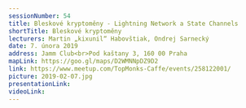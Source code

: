 ```yaml
---
sessionNumber: 54
title: Bleskové kryptoměny - Lightning Network a State Channels
shortTitle: Bleskové kryptoměny
lecturers: Martin „kixunil“ Habovštiak, Ondrej Sarnecký
date: 7. února 2019
address: Jamm Club<br>Pod kaštany 3, 160 00 Praha
mapLink: https://goo.gl/maps/D2WMNNpDZ9D2
link: https://www.meetup.com/TopMonks-Caffe/events/258122001/
picture: 2019-02-07.jpg
presentationLink:
videoLink:
---
```

